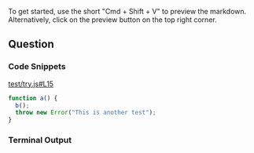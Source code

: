 
To get started, use the short "Cmd + Shift + V" to preview the markdown. Alternatively, click on the preview button on the top right corner.

## Question 


### Code Snippets

[test/try.js#L15](test/try.js#L15)	
````js
function a() {
  b();
  throw new Error("This is another test");
}

````

### Terminal Output
````

````
	
